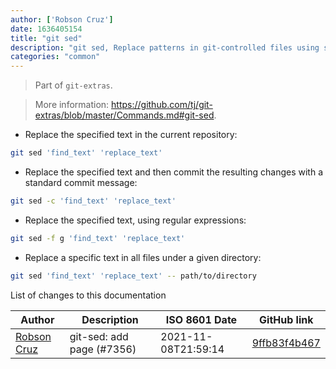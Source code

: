 ```yaml
---
author: ['Robson Cruz']
date: 1636405154
title: "git sed"
description: "git sed, Replace patterns in git-controlled files using sed."
categories: "common"
---
```

> Part of `git-extras`.

> More information: <https://github.com/tj/git-extras/blob/master/Commands.md#git-sed>.

- Replace the specified text in the current repository:

```bash
git sed 'find_text' 'replace_text'
```

- Replace the specified text and then commit the resulting changes with a standard commit message:

```bash
git sed -c 'find_text' 'replace_text'
```

- Replace the specified text, using regular expressions:

```bash
git sed -f g 'find_text' 'replace_text'
```

- Replace a specific text in all files under a given directory:

```bash
git sed 'find_text' 'replace_text' -- path/to/directory
```
List of changes to this documentation


Author | Description | ISO 8601 Date | GitHub link
------|-----|-----|-----
[Robson Cruz](mailto:deadpyxel@users.noreply.github.com) | git-sed: add page (#7356) | 2021-11-08T21:59:14 | [9ffb83f4b467](https://github.com/tldr-pages/tldr/commit/9ffb83f4b467325b116bc9b04a5db395ed02d6db)

